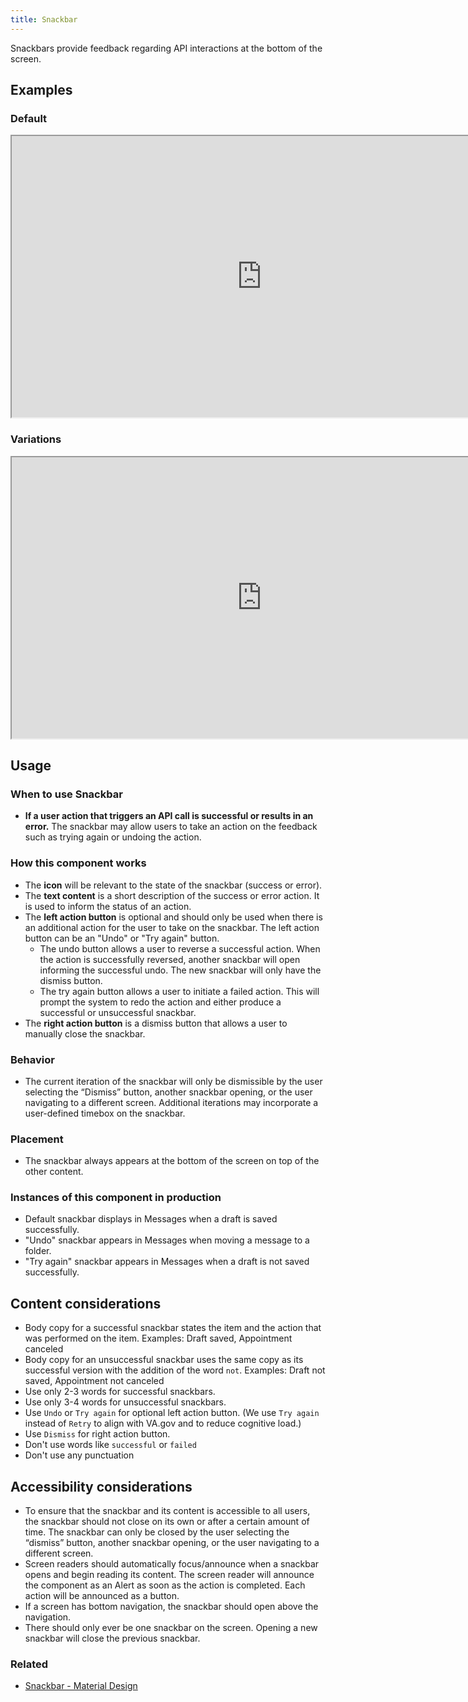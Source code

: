 ```yaml
---
title: Snackbar
---
```


Snackbars provide feedback regarding API interactions at the bottom of the screen.

## Examples

### Default
<iframe width="800" height="450" alt="Image of master component in Figma showing light and dark mode" src="https://www.figma.com/embed?embed_host=share&url=https%3A%2F%2Fwww.figma.com/file/QVLPB3eOunmKrgQOuOt0SU/%F0%9F%93%90-DesignLibrary2.0---VAMobile?type=design&node-id=7819-706&mode=design&t=XkYEw6lPmNkmrNt0-4" allowfullscreen></iframe>

### Variations
<iframe width="800" height="450" alt="Image of component examples in Figma" src="https://www.figma.com/embed?embed_host=share&url=https%3A%2F%2Fwww.figma.com/file/QVLPB3eOunmKrgQOuOt0SU/%F0%9F%93%90-DesignLibrary2.0---VAMobile?type=design&node-id=7819-712&mode=design&t=XkYEw6lPmNkmrNt0-4" allowfullscreen></iframe>

## Usage

### When to use Snackbar
* **If a user action that triggers an API call is successful or results in an error.** The snackbar may allow users to take an action on the feedback such as trying again or undoing the action. 

### How this component works
- The **icon** will be relevant to the state of the snackbar (success or error).
- The **text content** is a short description of the success or error action. It is used to inform the status of an action.
- The **left action button** is optional and should only be used when there is an additional action for the user to take on the snackbar. The left action button can be an "Undo" or "Try again" button. 
     - The undo button allows a user to reverse a successful action. When the action is successfully reversed, another snackbar will open informing the successful undo. The new snackbar will only have the dismiss button.
     - The try again button allows a user to initiate a failed action. This will prompt the system to redo the action and either produce a successful or unsuccessful snackbar.
- The **right action button** is a dismiss button that allows a user to manually close the snackbar.

### Behavior
- The current iteration of the snackbar will only be dismissible by the user selecting the “Dismiss” button, another snackbar opening, or the user navigating to a different screen. Additional iterations may incorporate a user-defined timebox on the snackbar.

### Placement
- The snackbar always appears at the bottom of the screen on top of the other content.

### Instances of this component in production
- Default snackbar displays in Messages when a draft is saved successfully.
- "Undo" snackbar appears in Messages when moving a message to a folder.
- "Try again" snackbar appears in Messages when a draft is not saved successfully.

## Content considerations
- Body copy for a successful snackbar states the item and the action that was performed on the item. Examples: Draft saved, Appointment canceled
- Body copy for an unsuccessful snackbar uses the same copy as its successful version with the addition of the word `not`. Examples: Draft not saved, Appointment not canceled
- Use only 2-3 words for successful snackbars.
- Use only 3-4 words for unsuccessful snackbars.
- Use `Undo` or `Try again` for optional left action button. (We use `Try again` instead of `Retry` to align with VA.gov and to reduce cognitive load.)
- Use `Dismiss` for right action button.
- Don't use words like `successful` or `failed`
- Don't use any punctuation

## Accessibility considerations
- To ensure that the snackbar and its content is accessible to all users, the snackbar should not close on its own or after a certain amount of time. The snackbar can only be closed by the user selecting the “dismiss” button, another snackbar opening, or the user navigating to a different screen. 
- Screen readers should automatically focus/announce when a snackbar opens and begin reading its content. The screen reader will announce the component as an Alert as soon as the action is completed. Each action will be announced as a button.
- If a screen has bottom navigation, the snackbar should open above the navigation.
- There should only ever be one snackbar on the screen. Opening a new snackbar will close the previous snackbar.

### Related
* [Snackbar - Material Design](https://m3.material.io/components/snackbar/overview)